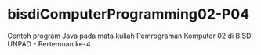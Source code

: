 # bisdiComputerProgramming02-P04
Contoh program Java pada mata kuliah Pemrograman Komputer 02 di BISDI UNPAD - Pertemuan ke-4
